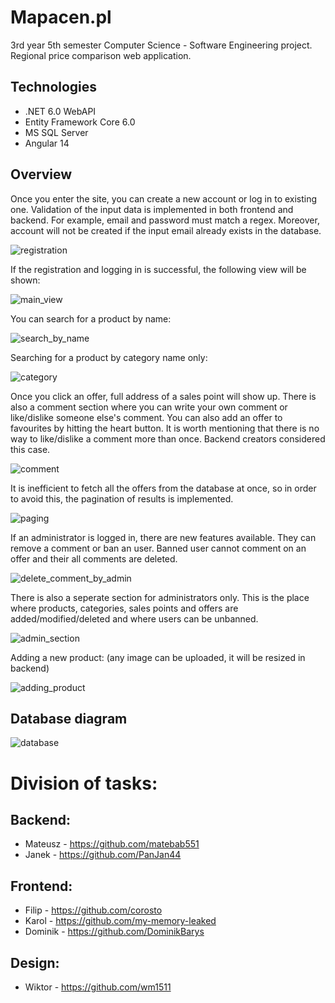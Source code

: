 # Mapacen.pl
3rd year 5th semester Computer Science - Software Engineering project.
Regional price comparison web application.

## Technologies
* .NET 6.0 WebAPI
* Entity Framework Core 6.0
* MS SQL Server
* Angular 14

## Overview
Once you enter the site, you can create a new account or log in to existing one.
Validation of the input data is implemented in both frontend and backend. For example, email and password must match a regex. Moreover, account will not be created if the input email already exists in the database.

![registration](https://i.postimg.cc/GmNrhLB0/rejestracja.png)

If the registration and logging in is successful, the following view will be shown:

![main_view](https://i.postimg.cc/CKXjNqzv/po-Zalogowaniu.png)

You can search for a product by name:

![search_by_name](https://i.postimg.cc/HxmLdYKY/wyszukiwanie-Po-Nazwie.png)

Searching for a product by category name only:

![category](https://i.postimg.cc/zBc7MG0B/zmiana-Kategorii.png)

Once you click an offer, full address of a sales point will show up. There is also a comment section where you can write your own comment or like/dislike someone else's comment. You can also add an offer to favourites by hitting the heart button. It is worth mentioning that there is no way to like/dislike a comment more than once. Backend creators considered this case.

![comment](https://i.postimg.cc/yNbwyvmw/komentowanie-ILikowanie.png)

It is inefficient to fetch all the offers from the database at once, so in order to avoid this, the pagination of results is implemented.

![paging](https://i.postimg.cc/j5NHBFhx/zmiana-Strony.png)

If an administrator is logged in, there are new features available. They can remove a comment or ban an user. Banned user cannot comment on an offer and their all comments are deleted.

![delete_comment_by_admin](https://i.postimg.cc/vTh7W8kX/admin-Usuwanie-Komentarza-IBlokowanie.png)

There is also a seperate section for administrators only. This is the place where products, categories, sales points and offers are added/modified/deleted and where users can be unbanned.

![admin_section](https://i.postimg.cc/gjzt97PS/panel-Admina-Wybor.png)

Adding a new product: (any image can be uploaded, it will be resized in backend)

![adding_product](https://i.postimg.cc/J0hw30tz/panel-Admina-Dodawanie-Produktu.png)

## Database diagram

![database](https://i.postimg.cc/vTjJLTwK/diagram-BD.png)

# Division of tasks:

## Backend:
- Mateusz - https://github.com/matebab551
- Janek - https://github.com/PanJan44

## Frontend:
- Filip - https://github.com/corosto
- Karol - https://github.com/my-memory-leaked
- Dominik - https://github.com/DominikBarys

## Design:
- Wiktor - https://github.com/wm1511
